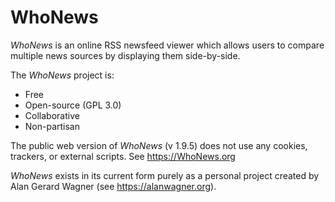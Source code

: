 # WhoNews

*WhoNews* is an online RSS newsfeed viewer which allows users to compare multiple news sources by displaying them side-by-side.


The *WhoNews* project is:

  - Free
  - Open-source (GPL 3.0)
  - Collaborative
  - Non-partisan

The public web version of *WhoNews* (v 1.9.5) does not use any cookies, trackers, or external scripts.
See https://WhoNews.org 

*WhoNews* exists in its current form purely as a personal project created by Alan Gerard Wagner (see https://alanwagner.org).
